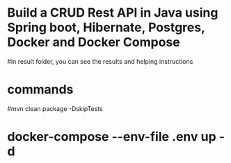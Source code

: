 # Build a CRUD Rest API in Java using Spring boot, Hibernate, Postgres, Docker and Docker Compose

#in result folder, you can see the results and helping instructions

# commands

#mvn clean package -DskipTests

# docker-compose --env-file .env up -d
